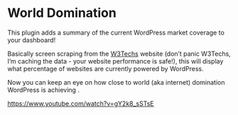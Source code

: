 # World Domination

This plugin adds a summary of the current WordPress market coverage to your dashboard!

Basically screen scraping from the [W3Techs](https://w3techs.com/technologies/details/cm-wordpress/all/all "W3Techs") website (don’t panic W3Techs, I’m caching the data - your website performance is safe!), this will display what percentage of websites are currently powered by WordPress. 

Now you can keep an eye on how close to world (aka internet) domination WordPress is achieving <cue diabolical laughter>.

https://www.youtube.com/watch?v=gY2k8_sSTsE
